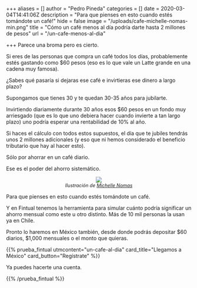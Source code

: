 +++
aliases = []
author = "Pedro Pineda"
categories = []
date = 2020-03-04T14:41:06Z
description = "Para que pienses en esto cuando estés tomándote un café!"
hide = false
image = "/uploads/cafe-michelle-nomas-min.png"
title = "Cómo un café menos al día podría darte hasta 2 millones de pesos"
url = "/un-cafe-menos-al-dia"

+++
Parece una broma pero es cierto.

Si eres de las personas que compra un café todos los días, probablemente estés gastando como $60 pesos (eso es lo que vale un Latte grande en una cadena muy famosa).

¿Sabes qué pasaría si dejaras ese café e invirtieras ese dinero a largo plazo?

Supongamos que tienes 30 y te quedan 30-35 años para jubilarte.

Invirtiendo diariamente durante 30 años esos $60 pesos en un fondo muy arriesgado (que es lo que uno debiera hacer cuando invierte a tan largo plazo) uno podría esperar una rentabilidad de 10% al año.

Si haces el cálculo con todos estos supuestos, el día que te jubiles tendrás unos 2 millones adicionales (y eso que ni hemos considerado el beneficio tributario que hay al hacer esto).

Sólo por ahorrar en un café diario.

Ese es el poder del ahorro sistemático.

<div style="text-align:center">
<figure>
<img src="/uploads/cafe-michelle-nomas-min.png">
<figcaption style="display:block;text-align:center;font-size:.8rem"><i>Ilustración de <a target="_blank" href="https://www.instagram.com/michellenomas/">Michelle Nomas</a></i></figcaption>  
</figure>
</div>


Para que pienses en esto cuando estés tomándote un café.

Y en Fintual tenemos la herramienta para simular cuánto podría significar un ahorro mensual como este u otro distinto. Más de 10 mil personas la usan ya en Chile.

Pronto lo haremos en México también, desde donde podrás depositar $60 diarios, $1,000 mensuales o el monto que quieras.

{{% prueba_fintual utmcontent="un-cafe-al-dia" card_title="Llegamos a México" card_button="Regístrate" %}}

Ya puedes hacerte una cuenta.

{{% /prueba_fintual %}}